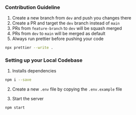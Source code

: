 ### Contribution Guideline
1. Create a new branch from `dev` and push you changes there
2. Create a PR and target the `dev` branch instead of `main`
3. PRs from `feature-branch` to `dev` will be squash merged
4. PRs from `dev` to `main` will be merged as default
5. Always run prettier before pushing your code

```bash
npx prettier --write .
```

### Setting up your Local Codebase
1. Installs dependencies

```bash
npm i --save
```

2. Create a new `.env` file by copying the `.env.example` file

3. Start the server

```bash
npm start
```